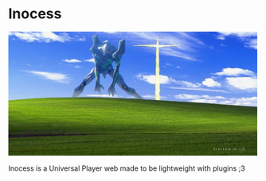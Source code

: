 # Inocess
<img src="https://github.com/Jox0101011/player-inocess/blob/main/img/banner.png" width="500" height="250" alt="Inocess">
<p> Inocess is a Universal Player web made to be lightweight with plugins ;3</p>
